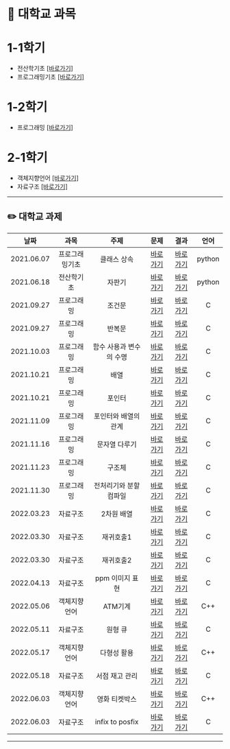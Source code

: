 # 📅 대학교 과목

# 1-1학기
 - 전산학기초 [[바로가기]](https://github.com/jaehyun-0103/Assignments_1/tree/main/%EC%A0%84%EC%82%B0%ED%95%99%EA%B8%B0%EC%B4%88)
 - 프로그래밍기초 [[바로가기]](https://github.com/jaehyun-0103/Assignments_1/tree/main/%ED%94%84%EB%A1%9C%EA%B7%B8%EB%9E%98%EB%B0%8D%EA%B8%B0%EC%B4%88)

# 1-2학기
 - 프로그래밍 [[바로가기]](https://github.com/)

# 2-1학기
 - 객체지향언어 [[바로가기]](https://github.com/)
 - 자료구조 [[바로가기]](https://github.com/)

---

## ✏️ 대학교 과제  
 
|    날짜    | 과목 | 주제 | 문제 | 결과 | 언어 |
|:----------:|:---------:|:---------:|:---------:|:---------:|:---------:|
| 2021.06.07 |프로그래밍기초|클래스 상속|[바로가기](https://github.com/jaehyun-0103/Assignments_1#%EA%B3%BC%EC%A0%9C1)|[바로가기](https://github.com/jaehyun-0103/Assignments_1/tree/main/%ED%94%84%EB%A1%9C%EA%B7%B8%EB%9E%98%EB%B0%8D%EA%B8%B0%EC%B4%88)|python|
| 2021.06.18 |전산학기초|자판기|[바로가기](https://github.com/jaehyun-0103/Assignments_1#%EC%9E%90%ED%8C%90%EA%B8%B0)|[바로가기](https://github.com/jaehyun-0103/Assignments_1/tree/main/%EC%A0%84%EC%82%B0%ED%95%99%EA%B8%B0%EC%B4%88)|python|
| 2021.09.27 |프로그래밍|조건문|[바로가기](https://github.com/jaehyun-0103/Assignments_2#%EC%A1%B0%EA%B1%B4%EB%AC%B8)|[바로가기](https://github.com/jaehyun-0103/Assignments_2/tree/main/%ED%94%84%EB%A1%9C%EA%B7%B8%EB%9E%98%EB%B0%8D/%EC%A1%B0%EA%B1%B4%EB%AC%B8)|C|
| 2021.09.27 |프로그래밍|반복문|[바로가기](https://github.com/jaehyun-0103/Assignments_2#%EB%B0%98%EB%B3%B5%EB%AC%B8)|[바로가기](https://github.com/jaehyun-0103/Assignments_2/tree/main/%ED%94%84%EB%A1%9C%EA%B7%B8%EB%9E%98%EB%B0%8D/%EB%B0%98%EB%B3%B5%EB%AC%B8)|C|
| 2021.10.03 |프로그래밍|함수 사용과 변수의 수명|[바로가기](https://github.com/jaehyun-0103/Assignments_2#%ED%95%A8%EC%88%98-%EC%82%AC%EC%9A%A9%EA%B3%BC-%EB%B3%80%EC%88%98%EC%9D%98-%EC%88%98%EB%AA%85)|[바로가기](https://github.com/jaehyun-0103/Assignments_2/tree/main/%ED%94%84%EB%A1%9C%EA%B7%B8%EB%9E%98%EB%B0%8D/%ED%95%A8%EC%88%98%20%EC%82%AC%EC%9A%A9%EA%B3%BC%20%EB%B3%80%EC%88%98%EC%9D%98%20%EC%88%98%EB%AA%85)|C|
| 2021.10.21 |프로그래밍|배열|[바로가기](https://github.com/jaehyun-0103/Assignments_2#%EB%B0%B0%EC%97%B4)|[바로가기](https://github.com/jaehyun-0103/Assignments_2/tree/main/%ED%94%84%EB%A1%9C%EA%B7%B8%EB%9E%98%EB%B0%8D/%EB%B0%B0%EC%97%B4)|C|
| 2021.10.21 |프로그래밍|포인터|[바로가기](https://github.com/jaehyun-0103/Assignments_2#%ED%8F%AC%EC%9D%B8%ED%84%B0)|[바로가기](naver.com)|C|
| 2021.11.09 |프로그래밍|포인터와 배열의 관계|[바로가기](https://github.com/jaehyun-0103/Assignments_2#%ED%8F%AC%EC%9D%B8%ED%84%B0%EC%99%80-%EB%B0%B0%EC%97%B4%EC%9D%98-%EA%B4%80%EA%B3%84)|[바로가기](https://github.com/jaehyun-0103/Assignments_2/tree/main/%ED%94%84%EB%A1%9C%EA%B7%B8%EB%9E%98%EB%B0%8D/%ED%8F%AC%EC%9D%B8%ED%84%B0%EC%99%80%20%EB%B0%B0%EC%97%B4%EC%9D%98%20%EA%B4%80%EA%B3%84)|C|
| 2021.11.16 |프로그래밍|문자열 다루기|[바로가기](https://github.com/jaehyun-0103/Assignments_2#%EB%AC%B8%EC%9E%90%EC%97%B4-%EB%8B%A4%EB%A3%A8%EA%B8%B0)|[바로가기](https://github.com/jaehyun-0103/Assignments_2/tree/main/%ED%94%84%EB%A1%9C%EA%B7%B8%EB%9E%98%EB%B0%8D/%EB%AC%B8%EC%9E%90%EC%97%B4%20%EB%8B%A4%EB%A3%A8%EA%B8%B0)|C|
| 2021.11.23 |프로그래밍|구조체|[바로가기](https://github.com/jaehyun-0103/Assignments_2#%EA%B5%AC%EC%A1%B0%EC%B2%B4)|[바로가기](https://github.com/jaehyun-0103/Assignments_2/tree/main/%ED%94%84%EB%A1%9C%EA%B7%B8%EB%9E%98%EB%B0%8D/%EA%B5%AC%EC%A1%B0%EC%B2%B4)|C|
| 2021.11.30 |프로그래밍|전처리기와 분할 컴파일|[바로가기](https://github.com/jaehyun-0103/Assignments_2#%EC%A0%84%EC%B2%98%EB%A6%AC%EA%B8%B0%EC%99%80-%EB%B6%84%ED%95%A0-%EC%BB%B4%ED%8C%8C%EC%9D%BC)|[바로가기](https://github.com/jaehyun-0103/Assignments_2/tree/main/%ED%94%84%EB%A1%9C%EA%B7%B8%EB%9E%98%EB%B0%8D/%EC%A0%84%EC%B2%98%EB%A6%AC%EA%B8%B0%EC%99%80%20%EB%B6%84%ED%95%A0%20%EC%BB%B4%ED%8C%8C%EC%9D%BC)|C|
| 2022.03.23 |자료구조|2차원 배열|[바로가기](https://github.com/jaehyun-0103/Assignments_3#2%EC%B0%A8%EC%9B%90-%EB%B0%B0%EC%97%B4)|[바로가기](https://github.com/jaehyun-0103/Assignments_3/tree/main/%EC%9E%90%EB%A3%8C%EA%B5%AC%EC%A1%B0/2%EC%B0%A8%EC%9B%90%20%EB%B0%B0%EC%97%B4)|C|
| 2022.03.30 |자료구조|재귀호출1|[바로가기](https://github.com/jaehyun-0103/Assignments_3#%EC%9E%AC%EA%B7%80%ED%98%B8%EC%B6%9C1)|[바로가기](https://github.com/jaehyun-0103/Assignments_3/tree/main/%EC%9E%90%EB%A3%8C%EA%B5%AC%EC%A1%B0/%EC%9E%AC%EA%B7%80%ED%98%B8%EC%B6%9C1)|C|
| 2022.03.30 |자료구조|재귀호출2|[바로가기](https://github.com/jaehyun-0103/Assignments_3#%EC%9E%AC%EA%B7%80%ED%98%B8%EC%B6%9C2)|[바로가기](https://github.com/jaehyun-0103/Assignments_3/tree/main/%EC%9E%90%EB%A3%8C%EA%B5%AC%EC%A1%B0/%EC%9E%AC%EA%B7%80%ED%98%B8%EC%B6%9C2)|C|
| 2022.04.13 |자료구조|ppm 이미지 표현|[바로가기](https://github.com/jaehyun-0103/Assignments_3#ppm-%EC%9D%B4%EB%AF%B8%EC%A7%80-%ED%91%9C%ED%98%84)|[바로가기](https://github.com/jaehyun-0103/Assignments_3/tree/main/%EC%9E%90%EB%A3%8C%EA%B5%AC%EC%A1%B0/ppm%20%EC%9D%B4%EB%AF%B8%EC%A7%80%20%ED%91%9C%ED%98%84)|C|
| 2022.05.06 |객체지향언어|ATM기계|[바로가기](https://github.com/jaehyun-0103/Assignments_3#ATM%EA%B8%B0%EA%B3%84)|[바로가기](https://github.com/jaehyun-0103/Assignments_3/tree/main/%EA%B0%9D%EC%B2%B4%EC%A7%80%ED%96%A5%EC%96%B8%EC%96%B4/ATM%EA%B8%B0%EA%B3%84)|C++|
| 2022.05.11 |자료구조|원형 큐|[바로가기](https://github.com/jaehyun-0103/Assignments_3#%EC%9B%90%ED%98%95-%ED%81%90)|[바로가기](naver.com)|C|
| 2022.05.17 |객체지향언어|다형성 활용|[바로가기](https://github.com/jaehyun-0103/Assignments_3#%EB%8B%A4%ED%98%95%EC%84%B1-%ED%99%9C%EC%9A%A9)|[바로가기](https://github.com/jaehyun-0103/Assignments_3/tree/main/%EA%B0%9D%EC%B2%B4%EC%A7%80%ED%96%A5%EC%96%B8%EC%96%B4/%EB%8B%A4%ED%98%95%EC%84%B1%20%ED%99%9C%EC%9A%A9)|C++|
| 2022.05.18 |자료구조|서점 재고 관리|[바로가기](https://github.com/jaehyun-0103/Assignments_3#%EC%84%9C%EC%A0%90-%EC%9E%AC%EA%B3%A0-%EA%B4%80%EB%A6%AC)|[바로가기](https://github.com/jaehyun-0103/Assignments_3/tree/main/%EC%9E%90%EB%A3%8C%EA%B5%AC%EC%A1%B0/%EC%84%9C%EC%A0%90%EC%9E%AC%EA%B3%A0%EA%B4%80%EB%A6%AC)|C|
| 2022.06.03 |객체지향언어|영화 티켓박스|[바로가기](https://github.com/jaehyun-0103/Assignments_3#%EC%98%81%ED%99%94-%ED%8B%B0%EC%BC%93%EB%B0%95%EC%8A%A4)|[바로가기](https://github.com/jaehyun-0103/Assignments_3/tree/main/%EA%B0%9D%EC%B2%B4%EC%A7%80%ED%96%A5%EC%96%B8%EC%96%B4/%EC%98%81%ED%99%94%20%ED%8B%B0%EC%BC%93%EB%B0%95%EC%8A%A4)|C++|
| 2022.06.03 |자료구조|infix to posfix|[바로가기](https://github.com/jaehyun-0103/Assignments_3#infix-to-posfix)|[바로가기](https://github.com/jaehyun-0103/Assignments_3/tree/main/%EC%9E%90%EB%A3%8C%EA%B5%AC%EC%A1%B0/infix%20to%20postfix)|C|

---
